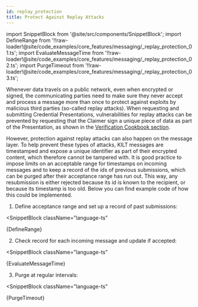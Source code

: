 ```yaml
---
id: replay_protection
title: Protect Against Replay Attacks
---
```


import SnippetBlock from '@site/src/components/SnippetBlock';
import DefineRange from '!!raw-loader!@site/code_examples/core_features/messaging/_replay_protection_01.ts';
import EvaluateMessageTime from '!!raw-loader!@site/code_examples/core_features/messaging/_replay_protection_02.ts';
import PurgeTimeout from '!!raw-loader!@site/code_examples/core_features/messaging/_replay_protection_03.ts';

Whenever data travels on a public network, even when encrypted or signed, the communicating parties need to make sure they never accept and process a message more than once to protect against exploits by malicious third parties (so-called replay attacks).
When requesting and submitting Credential Presentations, vulnerabilities for replay attacks can be prevented by requesting that the Claimer sign a unique piece of data as part of the Presentation, as shown in the [Verification Cookbook section](../04_claiming/04_presentation_creation.md).

However, protection against replay attacks can also happen on the message layer.
To help prevent these types of attacks, KILT messages are timestamped and expose a unique identifier as part of their encrypted content, which therefore cannot be tampered with.
It is good practice to impose limits on an acceptable range for timestamps on incoming messages and to keep a record of the ids of previous submissions, which can be purged after their acceptance range has run out.
This way, any resubmission is either rejected because its id is known to the recipient, or because its timestamp is too old.
Below you can find example code of how this could be implemented.

1. Define acceptance range and set up a record of past submissions:

<SnippetBlock
  className="language-ts"
>
  {DefineRange}
</SnippetBlock>

2. Check record for each incoming message and update if accepted:

<SnippetBlock
  className="language-ts"
>
  {EvaluateMessageTime}
</SnippetBlock>

3. Purge at regular intervals:

<SnippetBlock
  className="language-ts"
>
  {PurgeTimeout}
</SnippetBlock>
